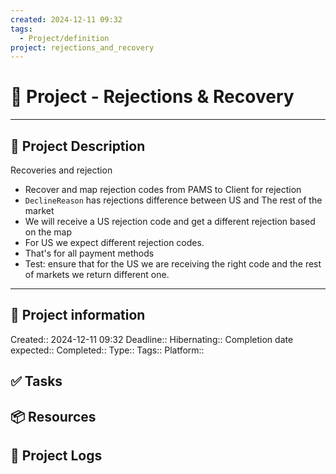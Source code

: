 ```yaml
---
created: 2024-12-11 09:32
tags:
  - Project/definition
project: rejections_and_recovery
---
```


# 🚀 Project - Rejections & Recovery
___
## 🧾 Project Description

Recoveries and rejection
- Recover and map rejection codes from PAMS to Client for rejection
- `DeclineReason` has rejections difference between US and The rest of the market
- We will receive a US rejection code and get a different rejection based on the map
- For US we expect different rejection codes.
- That's for all payment methods
- Test: ensure that for the US we are receiving the right code and the rest of markets we return different one.
---
## 📢 Project information
Created:: 2024-12-11 09:32 
Deadline:: 
Hibernating:: 
Completion date expected:: 
Completed:: 
Type:: 
Tags:: 
Platform:: 

## ✅ Tasks 

## 📦 Resources 

## 📂 Project Logs 